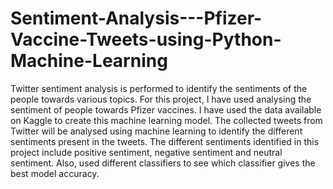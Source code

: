 # Sentiment-Analysis---Pfizer-Vaccine-Tweets-using-Python-Machine-Learning
Twitter sentiment analysis is performed to identify the sentiments of the people towards various topics. For this project, I have used analysing the sentiment of people towards Pfizer vaccines. I have used the data available on Kaggle to create this machine learning model. The collected tweets from Twitter will be analysed using machine learning to identify the different sentiments present in the tweets. The different sentiments identified in this project include positive sentiment, negative sentiment and neutral sentiment. Also, used different classifiers to see which classifier gives the best model accuracy.
